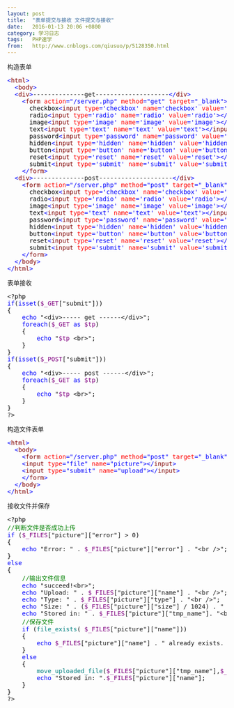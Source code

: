 ```yaml
---
layout: post
title:  "表单提交与接收 文件提交与接收"
date:   2016-01-13 20:06 +0800
category: 学习日志
tags:   PHP速学
from:   http://www.cnblogs.com/qiusuo/p/5128350.html
---
```

<p>构造表单</p>
<div class="cnblogs_code">
<pre><span style="color: #0000ff;">&lt;</span><span style="color: #800000;">html</span><span style="color: #0000ff;">&gt;</span>  
  <span style="color: #0000ff;">&lt;</span><span style="color: #800000;">body</span><span style="color: #0000ff;">&gt;</span>
  <span style="color: #0000ff;">&lt;</span><span style="color: #800000;">div</span><span style="color: #0000ff;">&gt;</span>--------------get--------------------<span style="color: #0000ff;">&lt;/</span><span style="color: #800000;">div</span><span style="color: #0000ff;">&gt;</span>
    <span style="color: #0000ff;">&lt;</span><span style="color: #800000;">form </span><span style="color: #ff0000;">action</span><span style="color: #0000ff;">="/server.php"</span><span style="color: #ff0000;"> method</span><span style="color: #0000ff;">="get"</span><span style="color: #ff0000;"> target</span><span style="color: #0000ff;">="_blank"</span><span style="color: #0000ff;">&gt;</span><span style="color: #000000;">
      checkbox</span><span style="color: #0000ff;">&lt;</span><span style="color: #800000;">input </span><span style="color: #ff0000;">type</span><span style="color: #0000ff;">='checkbox' </span><span style="color: #ff0000;">name</span><span style="color: #0000ff;">='checkbox' </span><span style="color: #ff0000;">value</span><span style="color: #0000ff;">='checkbox'</span><span style="color: #0000ff;">&gt;&lt;/</span><span style="color: #800000;">input</span><span style="color: #0000ff;">&gt;&lt;</span><span style="color: #800000;">br</span><span style="color: #0000ff;">&gt;</span><span style="color: #000000;">
      radio</span><span style="color: #0000ff;">&lt;</span><span style="color: #800000;">input </span><span style="color: #ff0000;">type</span><span style="color: #0000ff;">='radio' </span><span style="color: #ff0000;">name</span><span style="color: #0000ff;">='radio' </span><span style="color: #ff0000;">value</span><span style="color: #0000ff;">='radio'</span><span style="color: #0000ff;">&gt;&lt;/</span><span style="color: #800000;">input</span><span style="color: #0000ff;">&gt;&lt;</span><span style="color: #800000;">br</span><span style="color: #0000ff;">&gt;</span><span style="color: #000000;">
      image</span><span style="color: #0000ff;">&lt;</span><span style="color: #800000;">input </span><span style="color: #ff0000;">type</span><span style="color: #0000ff;">='image' </span><span style="color: #ff0000;">name</span><span style="color: #0000ff;">='image' </span><span style="color: #ff0000;">value</span><span style="color: #0000ff;">='image'</span><span style="color: #0000ff;">&gt;&lt;/</span><span style="color: #800000;">input</span><span style="color: #0000ff;">&gt;&lt;</span><span style="color: #800000;">br</span><span style="color: #0000ff;">&gt;</span><span style="color: #000000;">
      text</span><span style="color: #0000ff;">&lt;</span><span style="color: #800000;">input </span><span style="color: #ff0000;">type</span><span style="color: #0000ff;">='text' </span><span style="color: #ff0000;">name</span><span style="color: #0000ff;">='text' </span><span style="color: #ff0000;">value</span><span style="color: #0000ff;">='text'</span><span style="color: #0000ff;">&gt;&lt;/</span><span style="color: #800000;">input</span><span style="color: #0000ff;">&gt;&lt;</span><span style="color: #800000;">br</span><span style="color: #0000ff;">&gt;</span><span style="color: #000000;">
      password</span><span style="color: #0000ff;">&lt;</span><span style="color: #800000;">input </span><span style="color: #ff0000;">type</span><span style="color: #0000ff;">='password' </span><span style="color: #ff0000;">name</span><span style="color: #0000ff;">='password' </span><span style="color: #ff0000;">value</span><span style="color: #0000ff;">='password'</span><span style="color: #0000ff;">&gt;&lt;/</span><span style="color: #800000;">input</span><span style="color: #0000ff;">&gt;&lt;</span><span style="color: #800000;">br</span><span style="color: #0000ff;">&gt;</span><span style="color: #000000;">
      hidden</span><span style="color: #0000ff;">&lt;</span><span style="color: #800000;">input </span><span style="color: #ff0000;">type</span><span style="color: #0000ff;">='hidden' </span><span style="color: #ff0000;">name</span><span style="color: #0000ff;">='hidden' </span><span style="color: #ff0000;">value</span><span style="color: #0000ff;">='hidden'</span><span style="color: #0000ff;">&gt;&lt;/</span><span style="color: #800000;">input</span><span style="color: #0000ff;">&gt;&lt;</span><span style="color: #800000;">br</span><span style="color: #0000ff;">&gt;</span><span style="color: #000000;">
      button</span><span style="color: #0000ff;">&lt;</span><span style="color: #800000;">input </span><span style="color: #ff0000;">type</span><span style="color: #0000ff;">='button' </span><span style="color: #ff0000;">name</span><span style="color: #0000ff;">='button' </span><span style="color: #ff0000;">value</span><span style="color: #0000ff;">='button'</span><span style="color: #0000ff;">&gt;&lt;/</span><span style="color: #800000;">input</span><span style="color: #0000ff;">&gt;&lt;</span><span style="color: #800000;">br</span><span style="color: #0000ff;">&gt;</span><span style="color: #000000;">
      reset</span><span style="color: #0000ff;">&lt;</span><span style="color: #800000;">input </span><span style="color: #ff0000;">type</span><span style="color: #0000ff;">='reset' </span><span style="color: #ff0000;">name</span><span style="color: #0000ff;">='reset' </span><span style="color: #ff0000;">value</span><span style="color: #0000ff;">='reset'</span><span style="color: #0000ff;">&gt;&lt;/</span><span style="color: #800000;">input</span><span style="color: #0000ff;">&gt;&lt;</span><span style="color: #800000;">br</span><span style="color: #0000ff;">&gt;</span><span style="color: #000000;">
      submit</span><span style="color: #0000ff;">&lt;</span><span style="color: #800000;">input </span><span style="color: #ff0000;">type</span><span style="color: #0000ff;">='submit' </span><span style="color: #ff0000;">name</span><span style="color: #0000ff;">='submit' </span><span style="color: #ff0000;">value</span><span style="color: #0000ff;">='submit'</span><span style="color: #0000ff;">&gt;&lt;/</span><span style="color: #800000;">input</span><span style="color: #0000ff;">&gt;&lt;</span><span style="color: #800000;">br</span><span style="color: #0000ff;">&gt;</span>
    <span style="color: #0000ff;">&lt;/</span><span style="color: #800000;">form</span><span style="color: #0000ff;">&gt;</span>
  <span style="color: #0000ff;">&lt;</span><span style="color: #800000;">div</span><span style="color: #0000ff;">&gt;</span>--------------post--------------------<span style="color: #0000ff;">&lt;/</span><span style="color: #800000;">div</span><span style="color: #0000ff;">&gt;</span>
    <span style="color: #0000ff;">&lt;</span><span style="color: #800000;">form </span><span style="color: #ff0000;">action</span><span style="color: #0000ff;">="/server.php"</span><span style="color: #ff0000;"> method</span><span style="color: #0000ff;">="post"</span><span style="color: #ff0000;"> target</span><span style="color: #0000ff;">="_blank"</span><span style="color: #0000ff;">&gt;</span><span style="color: #000000;">
      checkbox</span><span style="color: #0000ff;">&lt;</span><span style="color: #800000;">input </span><span style="color: #ff0000;">type</span><span style="color: #0000ff;">='checkbox' </span><span style="color: #ff0000;">name</span><span style="color: #0000ff;">='checkbox' </span><span style="color: #ff0000;">value</span><span style="color: #0000ff;">='checkbox'</span><span style="color: #0000ff;">&gt;&lt;/</span><span style="color: #800000;">input</span><span style="color: #0000ff;">&gt;&lt;</span><span style="color: #800000;">br</span><span style="color: #0000ff;">&gt;</span><span style="color: #000000;">
      radio</span><span style="color: #0000ff;">&lt;</span><span style="color: #800000;">input </span><span style="color: #ff0000;">type</span><span style="color: #0000ff;">='radio' </span><span style="color: #ff0000;">name</span><span style="color: #0000ff;">='radio' </span><span style="color: #ff0000;">value</span><span style="color: #0000ff;">='radio'</span><span style="color: #0000ff;">&gt;&lt;/</span><span style="color: #800000;">input</span><span style="color: #0000ff;">&gt;&lt;</span><span style="color: #800000;">br</span><span style="color: #0000ff;">&gt;</span><span style="color: #000000;">
      image</span><span style="color: #0000ff;">&lt;</span><span style="color: #800000;">input </span><span style="color: #ff0000;">type</span><span style="color: #0000ff;">='image' </span><span style="color: #ff0000;">name</span><span style="color: #0000ff;">='image' </span><span style="color: #ff0000;">value</span><span style="color: #0000ff;">='image'</span><span style="color: #0000ff;">&gt;&lt;/</span><span style="color: #800000;">input</span><span style="color: #0000ff;">&gt;&lt;</span><span style="color: #800000;">br</span><span style="color: #0000ff;">&gt;</span><span style="color: #000000;">
      text</span><span style="color: #0000ff;">&lt;</span><span style="color: #800000;">input </span><span style="color: #ff0000;">type</span><span style="color: #0000ff;">='text' </span><span style="color: #ff0000;">name</span><span style="color: #0000ff;">='text' </span><span style="color: #ff0000;">value</span><span style="color: #0000ff;">='text'</span><span style="color: #0000ff;">&gt;&lt;/</span><span style="color: #800000;">input</span><span style="color: #0000ff;">&gt;&lt;</span><span style="color: #800000;">br</span><span style="color: #0000ff;">&gt;</span><span style="color: #000000;">
      password</span><span style="color: #0000ff;">&lt;</span><span style="color: #800000;">input </span><span style="color: #ff0000;">type</span><span style="color: #0000ff;">='password' </span><span style="color: #ff0000;">name</span><span style="color: #0000ff;">='password' </span><span style="color: #ff0000;">value</span><span style="color: #0000ff;">='password'</span><span style="color: #0000ff;">&gt;&lt;/</span><span style="color: #800000;">input</span><span style="color: #0000ff;">&gt;&lt;</span><span style="color: #800000;">br</span><span style="color: #0000ff;">&gt;</span><span style="color: #000000;">
      hidden</span><span style="color: #0000ff;">&lt;</span><span style="color: #800000;">input </span><span style="color: #ff0000;">type</span><span style="color: #0000ff;">='hidden' </span><span style="color: #ff0000;">name</span><span style="color: #0000ff;">='hidden' </span><span style="color: #ff0000;">value</span><span style="color: #0000ff;">='hidden'</span><span style="color: #0000ff;">&gt;&lt;/</span><span style="color: #800000;">input</span><span style="color: #0000ff;">&gt;&lt;</span><span style="color: #800000;">br</span><span style="color: #0000ff;">&gt;</span><span style="color: #000000;">
      button</span><span style="color: #0000ff;">&lt;</span><span style="color: #800000;">input </span><span style="color: #ff0000;">type</span><span style="color: #0000ff;">='button' </span><span style="color: #ff0000;">name</span><span style="color: #0000ff;">='button' </span><span style="color: #ff0000;">value</span><span style="color: #0000ff;">='button'</span><span style="color: #0000ff;">&gt;&lt;/</span><span style="color: #800000;">input</span><span style="color: #0000ff;">&gt;&lt;</span><span style="color: #800000;">br</span><span style="color: #0000ff;">&gt;</span><span style="color: #000000;">
      reset</span><span style="color: #0000ff;">&lt;</span><span style="color: #800000;">input </span><span style="color: #ff0000;">type</span><span style="color: #0000ff;">='reset' </span><span style="color: #ff0000;">name</span><span style="color: #0000ff;">='reset' </span><span style="color: #ff0000;">value</span><span style="color: #0000ff;">='reset'</span><span style="color: #0000ff;">&gt;&lt;/</span><span style="color: #800000;">input</span><span style="color: #0000ff;">&gt;&lt;</span><span style="color: #800000;">br</span><span style="color: #0000ff;">&gt;</span><span style="color: #000000;">
      submit</span><span style="color: #0000ff;">&lt;</span><span style="color: #800000;">input </span><span style="color: #ff0000;">type</span><span style="color: #0000ff;">='submit' </span><span style="color: #ff0000;">name</span><span style="color: #0000ff;">='submit' </span><span style="color: #ff0000;">value</span><span style="color: #0000ff;">='submit'</span><span style="color: #0000ff;">&gt;&lt;/</span><span style="color: #800000;">input</span><span style="color: #0000ff;">&gt;&lt;</span><span style="color: #800000;">br</span><span style="color: #0000ff;">&gt;</span>
    <span style="color: #0000ff;">&lt;/</span><span style="color: #800000;">form</span><span style="color: #0000ff;">&gt;</span>
  <span style="color: #0000ff;">&lt;/</span><span style="color: #800000;">body</span><span style="color: #0000ff;">&gt;</span>
<span style="color: #0000ff;">&lt;/</span><span style="color: #800000;">html</span><span style="color: #0000ff;">&gt;</span></pre>
</div>
<p>表单接收</p>
<div class="cnblogs_code">
<pre>&lt;?<span style="color: #000000;">php
</span><span style="color: #0000ff;">if</span>(<span style="color: #0000ff;">isset</span>(<span style="color: #800080;">$_GET</span>["submit"<span style="color: #000000;">]))
{
    </span><span style="color: #0000ff;">echo</span> "&lt;div&gt;----- get ------&lt;/div&gt;"<span style="color: #000000;">;
    </span><span style="color: #0000ff;">foreach</span>(<span style="color: #800080;">$_GET</span> <span style="color: #0000ff;">as</span> <span style="color: #800080;">$tp</span><span style="color: #000000;">)
    {
        </span><span style="color: #0000ff;">echo</span> "<span style="color: #800080;">$tp</span> &lt;br&gt;"<span style="color: #000000;">;
    }
}
</span><span style="color: #0000ff;">if</span>(<span style="color: #0000ff;">isset</span>(<span style="color: #800080;">$_POST</span>["submit"<span style="color: #000000;">]))
{
    </span><span style="color: #0000ff;">echo</span> "&lt;div&gt;----- post ------&lt;/div&gt;"<span style="color: #000000;">;
    </span><span style="color: #0000ff;">foreach</span>(<span style="color: #800080;">$_GET</span> <span style="color: #0000ff;">as</span> <span style="color: #800080;">$tp</span><span style="color: #000000;">)
    {
        </span><span style="color: #0000ff;">echo</span> "<span style="color: #800080;">$tp</span> &lt;br&gt;"<span style="color: #000000;">;
    }
}
</span>?&gt;</pre>
</div>
<p>构造文件表单</p>
<div class="cnblogs_code">
<pre><span style="color: #0000ff;">&lt;</span><span style="color: #800000;">html</span><span style="color: #0000ff;">&gt;</span>  
  <span style="color: #0000ff;">&lt;</span><span style="color: #800000;">body</span><span style="color: #0000ff;">&gt;</span>
    <span style="color: #0000ff;">&lt;</span><span style="color: #800000;">form </span><span style="color: #ff0000;">action</span><span style="color: #0000ff;">="/server.php"</span><span style="color: #ff0000;"> method</span><span style="color: #0000ff;">="post"</span><span style="color: #ff0000;"> target</span><span style="color: #0000ff;">="_blank"</span><span style="color: #ff0000;"> enctype</span><span style="color: #0000ff;">="multipart/form-data"</span><span style="color: #0000ff;">&gt;</span>
    <span style="color: #0000ff;">&lt;</span><span style="color: #800000;">input </span><span style="color: #ff0000;">type</span><span style="color: #0000ff;">="file"</span><span style="color: #ff0000;"> name</span><span style="color: #0000ff;">="picture"</span><span style="color: #0000ff;">&gt;&lt;/</span><span style="color: #800000;">input</span><span style="color: #0000ff;">&gt;</span>
    <span style="color: #0000ff;">&lt;</span><span style="color: #800000;">input </span><span style="color: #ff0000;">type</span><span style="color: #0000ff;">="submit"</span><span style="color: #ff0000;"> name</span><span style="color: #0000ff;">="upload"</span><span style="color: #0000ff;">&gt;&lt;/</span><span style="color: #800000;">input</span><span style="color: #0000ff;">&gt;</span>
    <span style="color: #0000ff;">&lt;/</span><span style="color: #800000;">form</span><span style="color: #0000ff;">&gt;</span>
  <span style="color: #0000ff;">&lt;/</span><span style="color: #800000;">body</span><span style="color: #0000ff;">&gt;</span>
<span style="color: #0000ff;">&lt;/</span><span style="color: #800000;">html</span><span style="color: #0000ff;">&gt;</span></pre>
</div>
<p>接收文件并保存</p>
<div class="cnblogs_code">
<pre>&lt;?<span style="color: #000000;">php
</span><span style="color: #008000;">//</span><span style="color: #008000;">判断文件是否成功上传</span>
<span style="color: #0000ff;">if</span> (<span style="color: #800080;">$_FILES</span>["picture"]["error"] &gt; 0<span style="color: #000000;">)
{
    </span><span style="color: #0000ff;">echo</span> "Error: " . <span style="color: #800080;">$_FILES</span>["picture"]["error"] . "&lt;br /&gt;"<span style="color: #000000;">;
}
</span><span style="color: #0000ff;">else</span><span style="color: #000000;">
{
    </span><span style="color: #008000;">//</span><span style="color: #008000;">输出文件信息</span>
    <span style="color: #0000ff;">echo</span> "succeed!&lt;br&gt;"<span style="color: #000000;">;
    </span><span style="color: #0000ff;">echo</span> "Upload: " . <span style="color: #800080;">$_FILES</span>["picture"]["name"] . "&lt;br /&gt;"<span style="color: #000000;">;
    </span><span style="color: #0000ff;">echo</span> "Type: " . <span style="color: #800080;">$_FILES</span>["picture"]["type"] . "&lt;br /&gt;"<span style="color: #000000;">;
    </span><span style="color: #0000ff;">echo</span> "Size: " . (<span style="color: #800080;">$_FILES</span>["picture"]["size"] / 1024) . " Kb&lt;br /&gt;"<span style="color: #000000;">;
    </span><span style="color: #0000ff;">echo</span> "Stored in: " . <span style="color: #800080;">$_FILES</span>["picture"]["tmp_name"]. "&lt;br /&gt;"<span style="color: #000000;">;
    </span><span style="color: #008000;">//</span><span style="color: #008000;">保存文件</span>
    <span style="color: #0000ff;">if</span> (<span style="color: #008080;">file_exists</span>( <span style="color: #800080;">$_FILES</span>["picture"]["name"<span style="color: #000000;">]))
    {
        </span><span style="color: #0000ff;">echo</span> <span style="color: #800080;">$_FILES</span>["picture"]["name"] . " already exists. "<span style="color: #000000;">;
    }
    </span><span style="color: #0000ff;">else</span><span style="color: #000000;">
    {
        </span><span style="color: #008080;">move_uploaded_file</span>(<span style="color: #800080;">$_FILES</span>["picture"]["tmp_name"],<span style="color: #800080;">$_FILES</span>["picture"]["name"<span style="color: #000000;">]);
        </span><span style="color: #0000ff;">echo</span> "Stored in: ".<span style="color: #800080;">$_FILES</span>["picture"]["name"<span style="color: #000000;">];
    }
}
</span>?&gt;</pre>
</div>
<p>&nbsp;</p>
